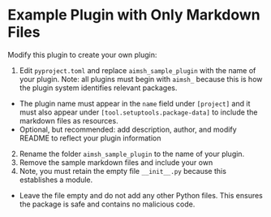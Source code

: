 # Example Plugin with Only Markdown Files

Modify this plugin to create your own plugin:
1. Edit `pyproject.toml` and replace `aimsh_sample_plugin` with the name of your plugin.  Note: all plugins must begin with `aimsh_` because this is how the plugin system identifies relevant packages.
  - The plugin name must appear in the `name` field under `[project]` and it must also appear under `[tool.setuptools.package-data]` to include the markdown files as resources.
  - Optional, but recommended: add description, author, and modify README to reflect your plugin information
2. Rename the folder `aimsh_sample_plugin` to the name of your plugin.
3. Remove the sample markdown files and include your own
4. Note, you must retain the empty file `__init__.py` because this establishes a module.
  - Leave the file empty and do not add any other Python files.  This ensures the package is safe and contains no malicious code.

